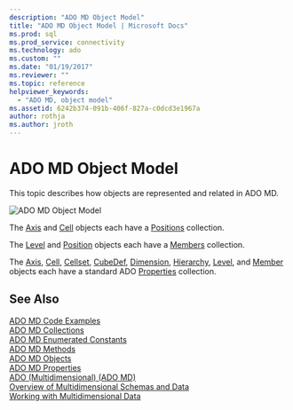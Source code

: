 ```yaml
---
description: "ADO MD Object Model"
title: "ADO MD Object Model | Microsoft Docs"
ms.prod: sql
ms.prod_service: connectivity
ms.technology: ado
ms.custom: ""
ms.date: "01/19/2017"
ms.reviewer: ""
ms.topic: reference
helpviewer_keywords: 
  - "ADO MD, object model"
ms.assetid: 6242b374-091b-406f-827a-c0dcd3e1967a
author: rothja
ms.author: jroth
---
```

# ADO MD Object Model
This topic describes how objects are represented and related in ADO MD.  
  
 ![ADO MD Object Model](../../../ado/reference/ado-md-api/media/ado_md_object_model.gif "ADO_MD_object_model")  
  
 The [Axis](./axis-object-ado-md.md) and [Cell](./cell-object-ado-md.md) objects each have a [Positions](./positions-collection-ado-md.md) collection.  
  
 The [Level](./level-object-ado-md.md) and [Position](./position-object-ado-md.md) objects each have a [Members](./members-collection-ado-md.md) collection.  
  
 The [Axis](./axis-object-ado-md.md), [Cell](./cell-object-ado-md.md), [Cellset](./cellset-object-ado-md.md), [CubeDef](./cubedef-object-ado-md.md), [Dimension](./dimension-object-ado-md.md), [Hierarchy](./hierarchy-object-ado-md.md), [Level](./level-object-ado-md.md), and [Member](./member-object-ado-md.md) objects each have a standard ADO [Properties](../ado-api/properties-collection-ado.md) collection.  
  
## See Also  
 [ADO MD Code Examples](./ado-md-code-examples.md)   
 [ADO MD Collections](./ado-md-collections.md)   
 [ADO MD Enumerated Constants](./ado-md-enumerated-constants.md)   
 [ADO MD Methods](./ado-md-methods.md)   
 [ADO MD Objects](./ado-md-objects.md)   
 [ADO MD Properties](./ado-md-properties.md)   
 [ADO (Multidimensional) (ADO MD)](../../guide/multidimensional/ado-multidimensional-ado-md.md)   
 [Overview of Multidimensional Schemas and Data](../../guide/multidimensional/overview-of-multidimensional-schemas-and-data.md)   
 [Working with Multidimensional Data](../../guide/multidimensional/working-with-multidimensional-data.md)
